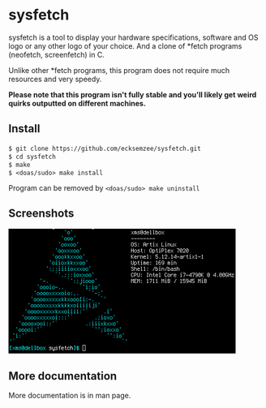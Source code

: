 # sysfetch

sysfetch is a tool to display your hardware specifications, software and OS logo or any other logo of your choice. And a clone of \*fetch programs (neofetch, screenfetch) in C.

Unlike other \*fetch programs, this program does not require much resources and very speedy.

**Please note that this program isn't fully stable and you'll likely get weird quirks outputted on different machines.**

## Install

```
$ git clone https://github.com/ecksemzee/sysfetch.git
$ cd sysfetch
$ make
$ <doas/sudo> make install
```

Program can be removed by `<doas/sudo> make uninstall`

## Screenshots

![no scrcap yet](https://raw.githubusercontent.com/ecksemzee/sysfetch/master/screenshots/artix-realmachine.png)

## More documentation

More documentation is in man page.
